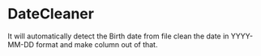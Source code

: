 # DateCleaner
It will automatically detect the Birth date from file clean the date in YYYY-MM-DD format and make column out of that.
